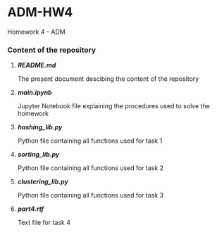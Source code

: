 # ADM-HW4
Homework 4 - ADM

### Content of the repository

1. ***README.md***</p>
  The present document descibing the content of the repository

2. ***main.ipynb***</p>
  Jupyter Notebook file explaining the procedures used to solve the homework
  
3. ***hashing_lib.py***</p>
  Python file containing all functions used for task 1
  
4. ***sorting_lib.py***</p>
  Python file containing all functions used for task 2  
 
 5. ***clustering_lib.py***</p>
  Python file containing all functions used for task 3
  
 6. ***part4.rtf***</p>
  Text file for task 4
